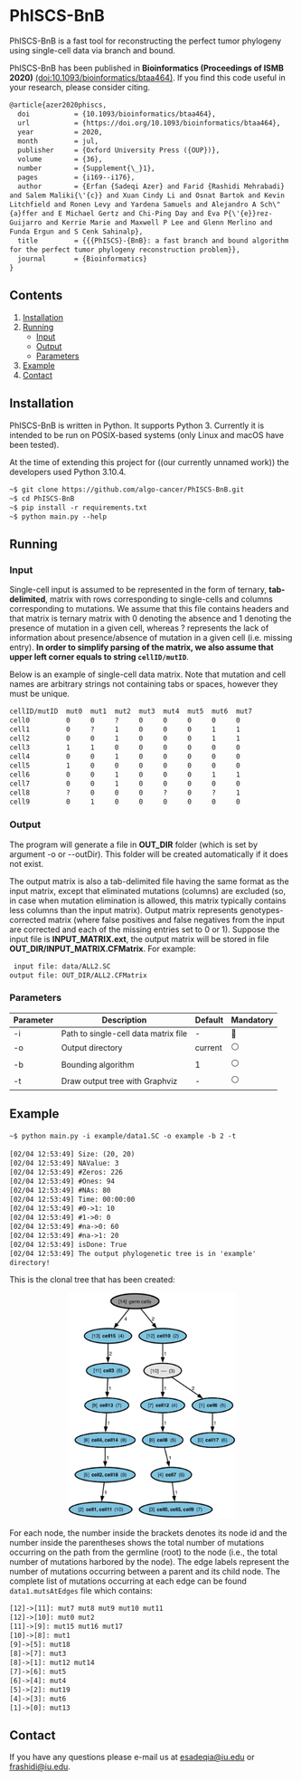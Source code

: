 # PhISCS-BnB

PhISCS-BnB is a fast tool for reconstructing the perfect tumor phylogeny using single-cell data via branch and bound.

PhISCS-BnB has been published in **Bioinformatics (Proceedings of ISMB 2020)** [(doi:10.1093/bioinformatics/btaa464)](https://doi.org/10.1093/bioinformatics/btaa464). If you find this code useful in your research, please consider citing.
```
@article{azer2020phiscs,
  doi           = {10.1093/bioinformatics/btaa464},
  url           = {https://doi.org/10.1093/bioinformatics/btaa464},
  year          = 2020,
  month         = jul,
  publisher     = {Oxford University Press ({OUP})},
  volume        = {36},
  number        = {Supplement{\_}1},
  pages         = {i169--i176},
  author        = {Erfan {Sadeqi Azer} and Farid {Rashidi Mehrabadi} and Salem Maliki{\'{c}} and Xuan Cindy Li and Osnat Bartok and Kevin Litchfield and Ronen Levy and Yardena Samuels and Alejandro A Sch\"{a}ffer and E Michael Gertz and Chi-Ping Day and Eva P{\'{e}}rez-Guijarro and Kerrie Marie and Maxwell P Lee and Glenn Merlino and Funda Ergun and S Cenk Sahinalp},
  title         = {{{PhISCS}-{BnB}: a fast branch and bound algorithm for the perfect tumor phylogeny reconstruction problem}},
  journal       = {Bioinformatics}
}
```

## Contents
  1. [Installation](#installation)
  2. [Running](#running)
     * [Input](#input)
     * [Output](#output)
     * [Parameters](#parameters)
  3. [Example](#example)
  4. [Contact](#contact)

<a name="installation"></a>
## Installation
PhISCS-BnB is written in Python. It supports Python 3. Currently it is intended to be run on POSIX-based systems (only Linux and macOS have been tested).  

At the time of extending this project for ((our currently unnamed work)) the developers used Python 3.10.4. 

```console
~$ git clone https://github.com/algo-cancer/PhISCS-BnB.git
~$ cd PhISCS-BnB
~$ pip install -r requirements.txt
~$ python main.py --help
```

<a name="running"></a>
## Running

<a name="input"></a>
### Input

Single-cell input is assumed to be represented in the form of ternary, __tab-delimited__, matrix with rows corresponding to single-cells and columns corresponding to mutations. We assume that this file contains headers and that matrix is ternary matrix with 0 denoting the absence and 1 denoting the presence of mutation in a given cell, whereas ? represents the lack of information about presence/absence of mutation in a given cell (i.e. missing entry). __In order to simplify parsing of the matrix, we also assume that upper left corner equals to string `cellID/mutID`__.

Below is an example of single-cell data matrix. Note that mutation and cell names are arbitrary strings not containing tabs or spaces, however they must be unique.
```
cellID/mutID  mut0  mut1  mut2  mut3  mut4  mut5  mut6  mut7
cell0         0     0     ?     0     0     0     0     0
cell1         0     ?     1     0     0     0     1     1
cell2         0     0     1     0     0     0     1     1
cell3         1     1     0     0     0     0     0     0
cell4         0     0     1     0     0     0     0     0
cell5         1     0     0     0     0     0     0     0
cell6         0     0     1     0     0     0     1     1
cell7         0     0     1     0     0     0     0     0
cell8         ?     0     0     0     ?     0     ?     1
cell9         0     1     0     0     0     0     0     0
```

<a name="output"></a>
### Output
The program will generate a file in **OUT_DIR** folder (which is set by argument -o or --outDir). This folder will be created automatically if it does not exist.

The output matrix is also a tab-delimited file having the same format as the input matrix, except that eliminated mutations (columns) are excluded (so, in case when mutation elimination is allowed, this matrix typically contains less columns than the input matrix). Output matrix represents genotypes-corrected matrix (where false positives and false negatives from the input are corrected and each of the missing entries set to 0 or 1). Suppose the input file is **INPUT_MATRIX.ext**, the output matrix will be stored in file **OUT_DIR/INPUT_MATRIX.CFMatrix**. For example:
```
 input file: data/ALL2.SC
output file: OUT_DIR/ALL2.CFMatrix
```

<a name="parameters"></a>
### Parameters
| Parameter  | Description                              | Default  | Mandatory      |
|------------|------------------------------------------|----------|----------------|
| -i         | Path to single-cell data matrix file     | -        | :radio_button: |
| -o         | Output directory                         | current  | :white_circle: |
| -b         | Bounding algorithm                       | 1        | :white_circle: |
| -t         | Draw output tree with Graphviz           | -        | :white_circle: |

<a name="example"></a>
## Example

```console
~$ python main.py -i example/data1.SC -o example -b 2 -t

[02/04 12:53:49] Size: (20, 20)
[02/04 12:53:49] NAValue: 3
[02/04 12:53:49] #Zeros: 226
[02/04 12:53:49] #Ones: 94
[02/04 12:53:49] #NAs: 80
[02/04 12:53:49] Time: 00:00:00
[02/04 12:53:49] #0->1: 10
[02/04 12:53:49] #1->0: 0
[02/04 12:53:49] #na->0: 60
[02/04 12:53:49] #na->1: 20
[02/04 12:53:49] isDone: True
[02/04 12:53:49] The output phylogenetic tree is in 'example' directory!
```

This is the clonal tree that has been created:
<p align="center">
  <img src="example/data1.png" height="400">
</p>

For each node, the number inside the brackets denotes its node id and the number inside the parentheses shows the total number of mutations occurring on the path from the germline (root) to the node (i.e., the total number of mutations harbored by the node). The edge labels represent the number of mutations occurring between a parent and its child node. The complete list of mutations occurring at each edge can be found `data1.mutsAtEdges` file which contains:

```
[12]->[11]: mut7 mut8 mut9 mut10 mut11
[12]->[10]: mut0 mut2
[11]->[9]: mut15 mut16 mut17
[10]->[8]: mut1
[9]->[5]: mut18
[8]->[7]: mut3
[8]->[1]: mut12 mut14
[7]->[6]: mut5
[6]->[4]: mut4
[5]->[2]: mut19
[4]->[3]: mut6
[1]->[0]: mut13

```

<a name="contact"></a>
## Contact
If you have any questions please e-mail us at esadeqia@iu.edu or frashidi@iu.edu.
